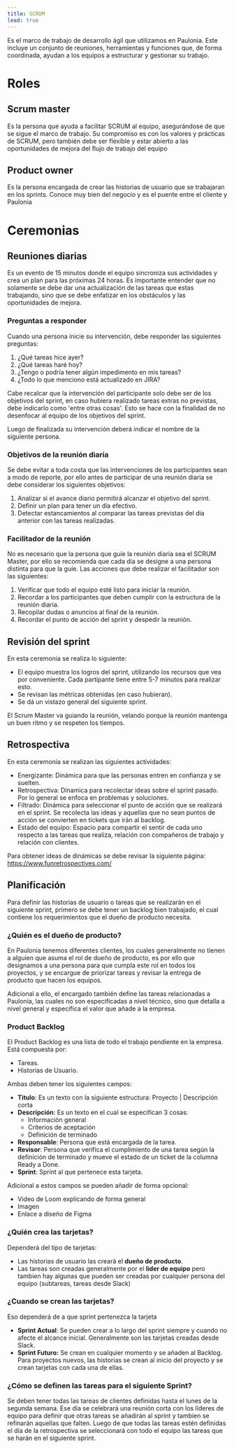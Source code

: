 ```yaml
---
title: SCRUM
lead: true
---
```


Es el marco de trabajo de desarrollo ágil que utilizamos en Paulonia. Este incluye un conjunto de reuniones, herramientas y funciones que, de forma coordinada, ayudan a los equipos a estructurar y gestionar su trabajo.

# Roles
## Scrum master
Es la persona que ayuda a facilitar SCRUM al equipo, asegurándose de que se sigue el marco de trabajo. Su compromiso es con los valores y prácticas de SCRUM, pero también debe ser flexible y estar abierto a las oportunidades de mejora del flujo de trabajo del equipo
## Product owner
Es la persona encargada de crear las historias de usuario que se trabajaran en los sprints. Conoce muy bien del negocio y es el puente entre el cliente y Paulonia


# Ceremonias

## Reuniones diarias

Es un evento de 15 minutos donde el equipo sincroniza sus actividades y crea un plan para las próximas 24 horas. Es importante entender que no solamente se debe dar una actualización de las tareas que estas trabajando, sino que se debe enfatizar en los obstáculos y las oportunidades de mejora.

### Preguntas a responder
Cuando una persona inicie su intervención, debe responder las siguientes preguntas:

 1. ¿Qué tareas hice ayer?
 2. ¿Qué tareas haré hoy?
 3. ¿Tengo o podría tener algún impedimento en mis tareas?
 4. ¿Todo lo que menciono está actualizado en JIRA?

Cabe recalcar que la intervención del participante solo debe ser de los objetivos del sprint, en caso hubiera realizado tareas extras no previstas, debe indicarlo como 'entre otras cosas'. Esto se hace con la finalidad de no desenfocar al equipo de los objetivos del sprint.

Luego de finalizada su intervención deberá indicar el nombre de la siguiente persona.

### Objetivos de la reunión diaria
Se debe evitar a toda costa que las intervenciones de los participantes sean a modo de reporte, por ello antes de participar de una reunión diaria se debe considerar los siguientes objetivos:

 1. Analizar si el avance diario permitirá alcanzar el objetivo del sprint.
 2. Definir un plan para tener un día efectivo.
 3. Detectar estancamientos al comparar las tareas previstas del dia anterior con las tareas realizadas.

### Facilitador de la reunión
No es necesario que la persona que guíe la reunión diaria sea el SCRUM Master, por ello se recomienda que cada día se designe a una persona distinta para que la guíe.
Las acciones que debe realizar el facilitador son las siguientes:
1. Verificar que todo el equipo esté listo para iniciar la reunión.
2. Recordar a los participantes que deben cumplir con la estructura de la reunión diaria.
3. Recopilar dudas o anuncios al final de la reunión.
4. Recordar el punto de acción del sprint y despedir la reunión.

## Revisión del sprint
En esta ceremonia se realiza lo siguiente:
- El equipo muestra los logros del sprint, utilizando los recursos que vea por conveniente. Cada partipante tiene entre 5-7 minutos para realizar esto.
- Se revisan las métricas obtenidas (en caso hubieran).
- Se dá un vistazo general del siguiente sprint.

El Scrum Master va guiando la reunión, velando porque la reunión mantenga un buen ritmo y se respeten los tiempos.

## Retrospectiva
En esta ceremonia se realizan las siguientes actividades:
- Energizante: Dinámica para que las personas entren en confianza y se suelten.
- Retrospectiva: Dínamica para recolectar ideas sobre el sprint pasado. Por lo general se enfoca en problemas y soluciones.
- Filtrado: Dinámica para seleccionar el punto de acción que se realizará en el sprint. Se recolecta las ideas y aquellas que no sean puntos de acción se convierten en tickets que irán al backlog.
- Estado del equipo: Espacio para compartir el sentir de cada uno respecto a las tareas que realiza, relación con compañeros de trabajo y relación con clientes.

Para obtener ideas de dinámicas se debe revisar la siguiente página:
https://www.funretrospectives.com/

## Planificación
Para definir las historias de usuario o tareas que se realizarán en el siguiente sprint, primero se debe tener un backlog bien trabajado, el cual contiene los requerimientos que el dueño de producto necesita.
### ¿Quién es el dueño de producto?
En Paulonia tenemos diferentes clientes, los cuales generalmente no tienen a alguien que asuma el rol de dueño de producto, es por ello que  designamos a una persona para que cumpla este rol en todos los proyectos, y se encargue de priorizar tareas y revisar la entrega de producto que hacen los equipos.

Adicional a ello, el encargado también define las tareas relacionadas a Paulonia, las cuales no son especificadas a nivel técnico, sino que detalla a nivel general y especifica el valor que añade a la empresa.

### Product Backlog
El Product Backlog es una lista de todo el trabajo pendiente en la empresa. Está compuesta por:
 - Tareas.
 - Historias de Usuario.
 
Ambas deben tener los siguientes campos:
- **Titulo**: Es un texto con la siguiente estructura: Proyecto | Descripción corta 
- **Descripción**: Es un texto en el cual se especifican 3 cosas:
	- Información general
	- Criterios de aceptación
	- Definición de terminado
 - **Responsable**: Persona que está encargada de la tarea.
 - **Revisor**: Persona que verifica el cumplimiento de una tarea según la definición de terminado y mueve el estado de un ticket de la columna Ready a Done.
 - **Sprint**: Sprint al que pertenece esta tarjeta.

Adicional a estos campos se pueden añadir de forma opcional:
- Video de Loom explicando de forma general
- Imagen
- Enlace a diseño de Figma

### ¿Quién crea las tarjetas?
Dependerá del tipo de tarjetas:
- Las historias de usuario las creará el **dueño de producto**.
- Las tareas son creadas generalmente por el **lider de equipo** pero tambien hay algunas que pueden ser creadas por cualquier persona del equipo (subtareas, tareas desde Slack)

### ¿Cuando se crean las tarjetas?
Eso dependerá de a que sprint pertenezca la tarjeta
- **Sprint  Actual**: Se pueden crear a lo largo del sprint siempre y cuando no afecte el alcance inicial. Generalmente son las tarjetas creadas desde Slack.
- **Sprint Futuro:** Se crean en cualquier momento y se añaden al Backlog.
Para proyectos nuevos, las historias se crean al inicio del proyecto y se crean tarjetas con cada una de ellas.

### ¿Cómo se definen las tareas para el siguiente Sprint?
Se deben tener todas las tareas de clientes definidas hasta el lunes de la segunda semana. Ese día se celebrará una reunión corta con los líderes de equipo para definir que otras tareas se añadirán al sprint y tambien se refinarán aquellas que falten. 
Luego de que todas las tareas estén definidas el dia de la retrospectiva se seleccionará con todo el equipo las tareas que se harán en el siguiente sprint.


